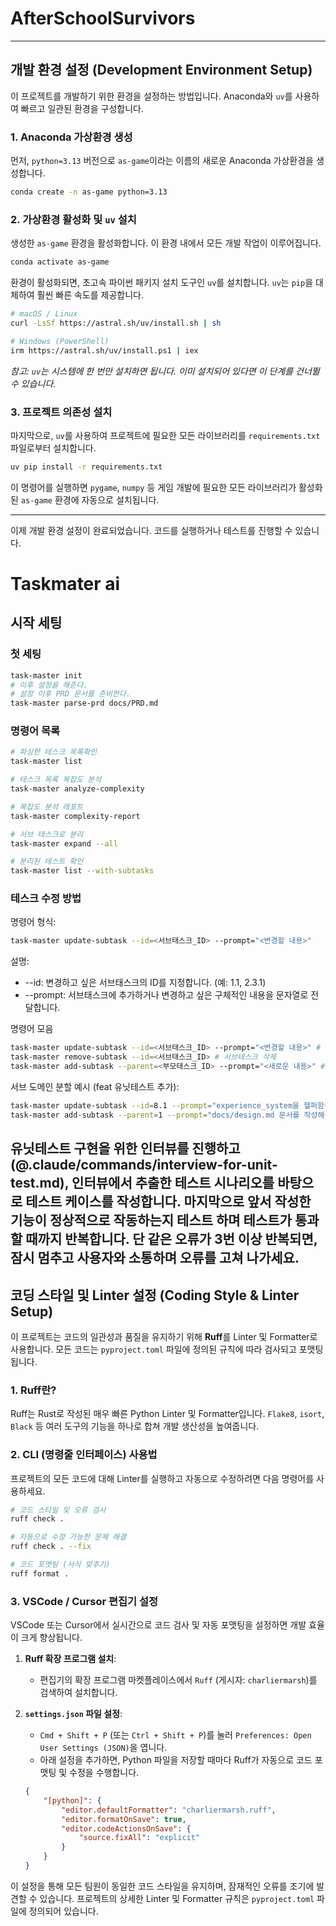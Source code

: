 # AfterSchoolSurvivors

---

## 개발 환경 설정 (Development Environment Setup)

이 프로젝트를 개발하기 위한 환경을 설정하는 방법입니다. Anaconda와 `uv`를 사용하여 빠르고 일관된 환경을 구성합니다.

### 1. Anaconda 가상환경 생성

먼저, `python=3.13` 버전으로 `as-game`이라는 이름의 새로운 Anaconda 가상환경을 생성합니다.

```bash
conda create -n as-game python=3.13
```

### 2. 가상환경 활성화 및 `uv` 설치

생성한 `as-game` 환경을 활성화합니다. 이 환경 내에서 모든 개발 작업이 이루어집니다.

```bash
conda activate as-game
```

환경이 활성화되면, 초고속 파이썬 패키지 설치 도구인 `uv`를 설치합니다. `uv`는 `pip`을 대체하여 훨씬 빠른 속도를 제공합니다.

```bash
# macOS / Linux
curl -LsSf https://astral.sh/uv/install.sh | sh

# Windows (PowerShell)
irm https://astral.sh/uv/install.ps1 | iex
```
*참고: `uv`는 시스템에 한 번만 설치하면 됩니다. 이미 설치되어 있다면 이 단계를 건너뛸 수 있습니다.*

### 3. 프로젝트 의존성 설치

마지막으로, `uv`를 사용하여 프로젝트에 필요한 모든 라이브러리를 `requirements.txt` 파일로부터 설치합니다.

```bash
uv pip install -r requirements.txt
```

이 명령어를 실행하면 `pygame`, `numpy` 등 게임 개발에 필요한 모든 라이브러리가 활성화된 `as-game` 환경에 자동으로 설치됩니다.

---

이제 개발 환경 설정이 완료되었습니다. 코드를 실행하거나 테스트를 진행할 수 있습니다.


# Taskmater ai

## 시작 세팅

### 첫 세팅
```bash
task-master init
# 이후 설정을 해준다.
# 설정 이후 PRD 문서를 준비한다.
task-master parse-prd docs/PRD.md
```

### 명령어 목록
```bash
# 파싱한 테스크 목록확인
task-master list

# 테스크 목록 복잡도 분석
task-master analyze-complexity

# 복잡도 분석 레포트
task-master complexity-report 

# 서브 테스크로 분리
task-master expand --all

# 분리된 테스트 확인
task-master list --with-subtasks
```

### 테스크 수정 방법

명령어 형식:
```bash
task-master update-subtask --id=<서브태스크_ID> --prompt="<변경할 내용>"
```

설명:
* --id: 변경하고 싶은 서브태스크의 ID를 지정합니다. (예: 1.1, 2.3.1)
* --prompt: 서브태스크에 추가하거나 변경하고 싶은 구체적인 내용을 문자열로 전달합니다.

명령어 모음
```bash
task-master update-subtask --id=<서브태스크_ID> --prompt="<변경할 내용>" # 서브태스크를 변경
task-master remove-subtask --id=<서브태스크_ID> # 서브태스크 삭제
task-master add-subtask --parent=<부모태스크_ID> --prompt="<새로운 내용>" # 새로운 서브태스크 추가
```

서브 도메인 분할 예시 (feat 유닛테스트 추가):
```bash
task-master update-subtask --id=8.1 --prompt="experience_system을 헬퍼함수로 구현하는 것이 아니라 게임 정책이 변경 될때마다 쉽게 변경할 수 있도록 스트레티지 패턴을 적용하여 작성해주면 좋겠어. 또한 추상화를 통해서 시스템 정책 변경을 쉽개허줘."
task-master add-subtask --parent=1 --prompt="docs/design.md 문서를 작성해줘. ECS 프레임워크 기반 구조를 디자인하고, 머메이드를 사용해서 시각적으로 구조를 표현해줘. 코드는 삽입할 필요 없고 설명을 위해 필요하다면 간략화한 수도코드 정도로만 표현해줘." # 새로운 서브태스크 추가
```

유닛테스트 구현을 위한 인터뷰를 진행하고(@.claude/commands/interview-for-unit-test.md), 인터뷰에서 추출한 테스트 시나리오를 바탕으로 테스트 케이스를 작성합니다. 마지막으로 앞서 작성한 기능이 정상적으로 작동하는지 테스트 하며 테스트가 통과할 때까지 반복합니다. 단 같은 오류가 3번 이상 반복되면, 잠시 멈추고 사용자와 소통하며 오류를 고쳐 나가세요.
---

## 코딩 스타일 및 Linter 설정 (Coding Style & Linter Setup)

이 프로젝트는 코드의 일관성과 품질을 유지하기 위해 **Ruff**를 Linter 및 Formatter로 사용합니다. 모든 코드는 `pyproject.toml` 파일에 정의된 규칙에 따라 검사되고 포맷팅됩니다.

### 1. Ruff란?

Ruff는 Rust로 작성된 매우 빠른 Python Linter 및 Formatter입니다. `Flake8`, `isort`, `Black` 등 여러 도구의 기능을 하나로 합쳐 개발 생산성을 높여줍니다.

### 2. CLI (명령줄 인터페이스) 사용법

프로젝트의 모든 코드에 대해 Linter를 실행하고 자동으로 수정하려면 다음 명령어를 사용하세요.

```bash
# 코드 스타일 및 오류 검사
ruff check .

# 자동으로 수정 가능한 문제 해결
ruff check . --fix

# 코드 포맷팅 (서식 맞추기)
ruff format .
```

### 3. VSCode / Cursor 편집기 설정

VSCode 또는 Cursor에서 실시간으로 코드 검사 및 자동 포맷팅을 설정하면 개발 효율이 크게 향상됩니다.

1.  **Ruff 확장 프로그램 설치**:
    *   편집기의 확장 프로그램 마켓플레이스에서 `Ruff` (게시자: `charliermarsh`)를 검색하여 설치합니다.

2.  **`settings.json` 파일 설정**:
    *   `Cmd + Shift + P` (또는 `Ctrl + Shift + P`)를 눌러 `Preferences: Open User Settings (JSON)`을 엽니다.
    *   아래 설정을 추가하면, Python 파일을 저장할 때마다 Ruff가 자동으로 코드 포맷팅 및 수정을 수행합니다.

    ```json
    {
        "[python]": {
            "editor.defaultFormatter": "charliermarsh.ruff",
            "editor.formatOnSave": true,
            "editor.codeActionsOnSave": {
                "source.fixAll": "explicit"
            }
        }
    }
    ```

이 설정을 통해 모든 팀원이 동일한 코드 스타일을 유지하며, 잠재적인 오류를 조기에 발견할 수 있습니다. 프로젝트의 상세한 Linter 및 Formatter 규칙은 `pyproject.toml` 파일에 정의되어 있습니다.